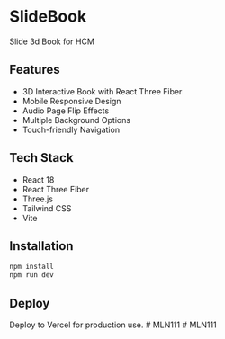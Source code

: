 # SlideBook

Slide 3d Book for HCM

## Features

- 3D Interactive Book with React Three Fiber
- Mobile Responsive Design
- Audio Page Flip Effects
- Multiple Background Options
- Touch-friendly Navigation

## Tech Stack

- React 18
- React Three Fiber
- Three.js
- Tailwind CSS
- Vite

## Installation

```bash
npm install
npm run dev
```

## Deploy

Deploy to Vercel for production use.
#   M L N 1 1 1  
 #   M L N 1 1 1  
 